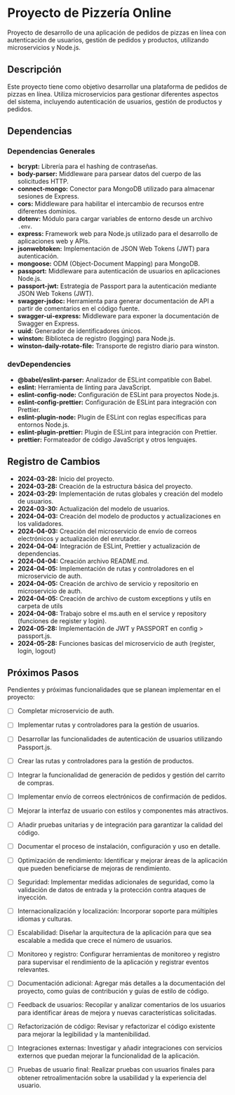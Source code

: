 # Proyecto de Pizzería Online

Proyecto de desarrollo de una aplicación de pedidos de pizzas en línea con autenticación de usuarios, gestión de pedidos y productos, utilizando microservicios y Node.js.

## Descripción

Este proyecto tiene como objetivo desarrollar una plataforma de pedidos de pizzas en línea. Utiliza microservicios para gestionar diferentes aspectos del sistema, incluyendo autenticación de usuarios, gestión de productos y pedidos.

## Dependencias

### Dependencias Generales

- **bcrypt:** Librería para el hashing de contraseñas.
- **body-parser:** Middleware para parsear datos del cuerpo de las solicitudes HTTP.
- **connect-mongo:** Conector para MongoDB utilizado para almacenar sesiones de Express.
- **cors:** Middleware para habilitar el intercambio de recursos entre diferentes dominios.
- **dotenv:** Módulo para cargar variables de entorno desde un archivo `.env`.
- **express:** Framework web para Node.js utilizado para el desarrollo de aplicaciones web y APIs.
- **jsonwebtoken:** Implementación de JSON Web Tokens (JWT) para autenticación.
- **mongoose:** ODM (Object-Document Mapping) para MongoDB.
- **passport:** Middleware para autenticación de usuarios en aplicaciones Node.js.
- **passport-jwt:** Estrategia de Passport para la autenticación mediante JSON Web Tokens (JWT).
- **swagger-jsdoc:** Herramienta para generar documentación de API a partir de comentarios en el código fuente.
- **swagger-ui-express:** Middleware para exponer la documentación de Swagger en Express.
- **uuid:** Generador de identificadores únicos.
- **winston:** Biblioteca de registro (logging) para Node.js.
- **winston-daily-rotate-file:** Transporte de registro diario para winston.

### devDependencies

- **@babel/eslint-parser:** Analizador de ESLint compatible con Babel.
- **eslint:** Herramienta de linting para JavaScript.
- **eslint-config-node:** Configuración de ESLint para proyectos Node.js.
- **eslint-config-prettier:** Configuración de ESLint para integración con Prettier.
- **eslint-plugin-node:** Plugin de ESLint con reglas específicas para entornos Node.js.
- **eslint-plugin-prettier:** Plugin de ESLint para integración con Prettier.
- **prettier:** Formateador de código JavaScript y otros lenguajes.

## Registro de Cambios

- **2024-03-28:** Inicio del proyecto.
- **2024-03-28:** Creación de la estructura básica del proyecto.
- **2024-03-29:** Implementación de rutas globales y creación del modelo de usuarios.
- **2024-03-30:** Actualización del modelo de usuarios.
- **2024-04-03:** Creación del modelo de productos y actualizaciones en los validadores.
- **2024-04-03:** Creación del microservicio de envío de correos electrónicos y actualización del enrutador.
- **2024-04-04:** Integración de ESLint, Prettier y actualización de dependencias.
- **2024-04-04:** Creación archivo README.md.
- **2024-04-05:** Implementación de rutas y controladores en el microservicio de auth.
- **2024-04-05:** Creación de archivo de servicio y repositorio en microservicio de auth.
- **2024-04-05:** Creación de archivo de custom exceptions y utils en carpeta de utils
- **2024-04-08:** Trabajo sobre el ms.auth en el service y repository (funciones de register y login). 
- **2024-05-28:** Implementación de JWT y PASSPORT en config > passport.js.
- **2024-05-28:** Funciones basicas del microservicio de auth (register, login, logout)


## Próximos Pasos

Pendientes y próximas funcionalidades que se planean implementar en el proyecto:

- [ ] Completar microservicio de auth.
- [ ] Implementar rutas y controladores para la gestión de usuarios.
- [ ] Desarrollar las funcionalidades de autenticación de usuarios utilizando Passport.js.
- [ ] Crear las rutas y controladores para la gestión de productos.
- [ ] Integrar la funcionalidad de generación de pedidos y gestión del carrito de compras.
- [ ] Implementar envío de correos electrónicos de confirmación de pedidos.
- [ ] Mejorar la interfaz de usuario con estilos y componentes más atractivos.
- [ ] Añadir pruebas unitarias y de integración para garantizar la calidad del código.
- [ ] Documentar el proceso de instalación, configuración y uso en detalle.

- [ ] Optimización de rendimiento: Identificar y mejorar áreas de la aplicación que pueden beneficiarse de mejoras de rendimiento.
- [ ] Seguridad: Implementar medidas adicionales de seguridad, como la validación de datos de entrada y la protección contra ataques de inyección.
- [ ] Internacionalización y localización: Incorporar soporte para múltiples idiomas y culturas.
- [ ] Escalabilidad: Diseñar la arquitectura de la aplicación para que sea escalable a medida que crece el número de usuarios.
- [ ] Monitoreo y registro: Configurar herramientas de monitoreo y registro para supervisar el rendimiento de la aplicación y registrar eventos relevantes.
- [ ] Documentación adicional: Agregar más detalles a la documentación del proyecto, como guías de contribución y guías de estilo de código.
- [ ] Feedback de usuarios: Recopilar y analizar comentarios de los usuarios para identificar áreas de mejora y nuevas características solicitadas.
- [ ] Refactorización de código: Revisar y refactorizar el código existente para mejorar la legibilidad y la mantenibilidad.
- [ ] Integraciones externas: Investigar y añadir integraciones con servicios externos que puedan mejorar la funcionalidad de la aplicación.
- [ ] Pruebas de usuario final: Realizar pruebas con usuarios finales para obtener retroalimentación sobre la usabilidad y la experiencia del usuario.

